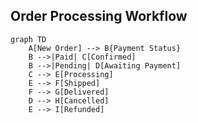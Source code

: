 ## Order Processing Workflow

```mermaid
graph TD
    A[New Order] --> B{Payment Status}
    B -->|Paid| C[Confirmed]
    B -->|Pending| D[Awaiting Payment]
    C --> E[Processing]
    E --> F[Shipped]
    F --> G[Delivered]
    D --> H[Cancelled]
    E --> I[Refunded]
```